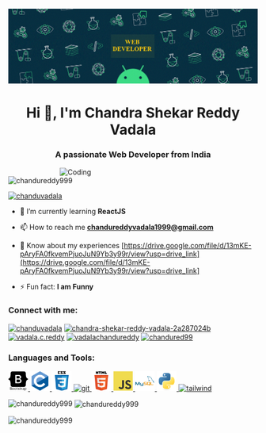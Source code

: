 ![logo](https://github.com/ChanduReddy999/ChanduReddy999/blob/main/web_developer_reddy's.gif)
<h1 align="center">Hi 👋, I'm Chandra Shekar Reddy Vadala</h1>
<h3 align="center">A passionate Web Developer from India</h3>
<img align="right" alt="Coding" width="400" src="https://cdn.dribbble.com/users/1162077/screenshots/3848914/programmer.gif">

<p align="left"> <img src="https://komarev.com/ghpvc/?username=chandureddy999&label=Profile%20views&color=0e75b6&style=flat" alt="chandureddy999" /> </p>

<p align="left"> <a href="https://twitter.com/chanduvadala" target="blank"><img src="https://img.shields.io/twitter/follow/chanduvadala?logo=twitter&style=for-the-badge" alt="chanduvadala" /></a> </p>

- 🌱 I’m currently learning **ReactJS**

- 📫 How to reach me **chandureddyvadala1999@gmail.com**

- 📄 Know about my experiences [https://drive.google.com/file/d/13mKE-pAryFA0fkvemPjuoJuN9Yb3y99r/view?usp=drive_link](https://drive.google.com/file/d/13mKE-pAryFA0fkvemPjuoJuN9Yb3y99r/view?usp=drive_link]
- ⚡ Fun fact: **I am Funny**

<h3 align="left">Connect with me:</h3>
<p align="left">
<a href="https://twitter.com/chanduvadala" target="blank"><img align="center" src="https://raw.githubusercontent.com/rahuldkjain/github-profile-readme-generator/master/src/images/icons/Social/twitter.svg" alt="chanduvadala" height="30" width="40" /></a>
<a href="https://linkedin.com/in/chandra-shekar-reddy-vadala-2a287024b" target="blank"><img align="center" src="https://raw.githubusercontent.com/rahuldkjain/github-profile-readme-generator/master/src/images/icons/Social/linked-in-alt.svg" alt="chandra-shekar-reddy-vadala-2a287024b" height="30" width="40" /></a>
<a href="https://fb.com/vadala.c.reddy" target="blank"><img align="center" src="https://raw.githubusercontent.com/rahuldkjain/github-profile-readme-generator/master/src/images/icons/Social/facebook.svg" alt="vadala.c.reddy" height="30" width="40" /></a>
<a href="https://instagram.com/vadalachandureddy" target="blank"><img align="center" src="https://raw.githubusercontent.com/rahuldkjain/github-profile-readme-generator/master/src/images/icons/Social/instagram.svg" alt="vadalachandureddy" height="30" width="40" /></a>
<a href="https://www.hackerrank.com/chandured99" target="blank"><img align="center" src="https://raw.githubusercontent.com/rahuldkjain/github-profile-readme-generator/master/src/images/icons/Social/hackerrank.svg" alt="chandured99" height="30" width="40" /></a>
</p>

<h3 align="left">Languages and Tools:</h3>
<p align="left"> <a href="https://getbootstrap.com" target="_blank" rel="noreferrer"> <img src="https://raw.githubusercontent.com/devicons/devicon/master/icons/bootstrap/bootstrap-plain-wordmark.svg" alt="bootstrap" width="40" height="40"/> </a> <a href="https://www.cprogramming.com/" target="_blank" rel="noreferrer"> <img src="https://raw.githubusercontent.com/devicons/devicon/master/icons/c/c-original.svg" alt="c" width="40" height="40"/> </a> <a href="https://www.w3schools.com/css/" target="_blank" rel="noreferrer"> <img src="https://raw.githubusercontent.com/devicons/devicon/master/icons/css3/css3-original-wordmark.svg" alt="css3" width="40" height="40"/> </a> <a href="https://git-scm.com/" target="_blank" rel="noreferrer"> <img src="https://www.vectorlogo.zone/logos/git-scm/git-scm-icon.svg" alt="git" width="40" height="40"/> </a> <a href="https://www.w3.org/html/" target="_blank" rel="noreferrer"> <img src="https://raw.githubusercontent.com/devicons/devicon/master/icons/html5/html5-original-wordmark.svg" alt="html5" width="40" height="40"/> <a href="https://developer.mozilla.org/en-US/docs/Web/JavaScript" target="_blank" rel="noreferrer"> <img src="https://raw.githubusercontent.com/devicons/devicon/master/icons/javascript/javascript-original.svg" alt="javascript" width="40" height="40"/> </a> <a href="https://www.mysql.com/" target="_blank" rel="noreferrer"> <img src="https://raw.githubusercontent.com/devicons/devicon/master/icons/mysql/mysql-original-wordmark.svg" alt="mysql" width="40" height="40"/> </a> <a href="https://www.python.org" target="_blank" rel="noreferrer"> <img src="https://raw.githubusercontent.com/devicons/devicon/master/icons/python/python-original.svg" alt="python" width="40" height="40"/> </a> <a href="https://tailwindcss.com/" target="_blank" rel="noreferrer"> <img src="https://www.vectorlogo.zone/logos/tailwindcss/tailwindcss-icon.svg" alt="tailwind" width="40" height="40"/> </a> </p>

<p><img align="left" src="https://github-readme-stats.vercel.app/api/top-langs?username=chandureddy999&show_icons=true&locale=en&layout=compact" alt="chandureddy999" /></p>

<p>&nbsp;<img align="center" src="https://github-readme-stats.vercel.app/api?username=chandureddy999&show_icons=true&locale=en" alt="chandureddy999" /></p>

<p><img align="center" src="https://github-readme-streak-stats.herokuapp.com/?user=chandureddy999&" alt="chandureddy999" /></p>

